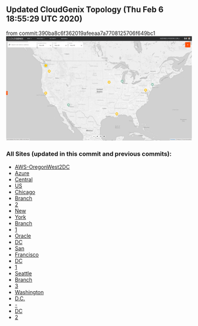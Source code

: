 ## Updated CloudGenix Topology (Thu Feb  6 18:55:29 UTC 2020)
from commit:390ba8c6f362019afeeaa7a7708125706f649bc1 
<img alt="Map Image" src="map.png?raw=1" width="1110">

### All Sites (updated in this commit and previous commits):

<ul>
<li><A href="AWS-OregonWest2DC/README.md">AWS-OregonWest2DC</A>
<li><A href="Azure/README.md">Azure</A>
<li><A href="Central/README.md">Central</A>
<li><A href="US/README.md">US</A>
<li><A href="Chicago/README.md">Chicago</A>
<li><A href="Branch/README.md">Branch</A>
<li><A href="2/README.md">2</A>
<li><A href="New/README.md">New</A>
<li><A href="York/README.md">York</A>
<li><A href="Branch/README.md">Branch</A>
<li><A href="1/README.md">1</A>
<li><A href="Oracle/README.md">Oracle</A>
<li><A href="DC/README.md">DC</A>
<li><A href="San/README.md">San</A>
<li><A href="Francisco/README.md">Francisco</A>
<li><A href="DC/README.md">DC</A>
<li><A href="1/README.md">1</A>
<li><A href="Seattle/README.md">Seattle</A>
<li><A href="Branch/README.md">Branch</A>
<li><A href="3/README.md">3</A>
<li><A href="Washington/README.md">Washington</A>
<li><A href="D.C./README.md">D.C.</A>
<li><A href="-/README.md">-</A>
<li><A href="DC/README.md">DC</A>
<li><A href="2/README.md">2</A>

